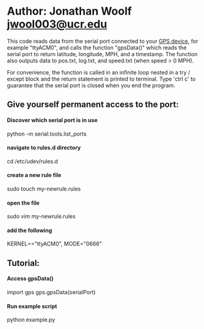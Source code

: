 # Author: Jonathan Woolf jwool003@ucr.edu

This code reads data from the serial port connected to your <a href="https://www.amazon.com/HiLetgo-G-Mouse-GLONASS-Receiver-Windows/dp/B01MTU9KTF/ref=sr_1_8?keywords=gps+usb&qid=1560277792&s=gateway&sr=8-8">GPS device</a>,
for example "ttyACM0", and calls the function "gpsData()" which reads the serial
port to return latitude, longitude, MPH, and a timestamp. The function also
outputs data to pos.txt, log.txt, and speed.txt (when speed > 0 MPH).

For convenience, the function is called in an infinite loop nested in a
try / except block and the return statement is printed to terminal. Type 'ctrl c'
to guarantee that the serial port is closed when you end the program.

## Give yourself permanent access to the port:
#### Discover which serial port is in use
python -m serial.tools.list_ports
#### navigate to rules.d directory
cd /etc/udev/rules.d
#### create a new rule file
sudo touch my-newrule.rules
#### open the file
sudo vim my-newrule.rules
#### add the following
KERNEL=="ttyACM0", MODE="0666"

## Tutorial:
#### Access gpsData()
  import gps
  gps.gpsData(serialPort)
#### Run example script
python example.py
